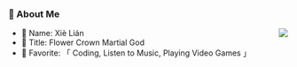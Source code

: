 ### 👤 About Me

<img align="right" src="https://discord.c99.nl/widget/theme-4/991351525391736912.png?style=shield" />

- 🥸 Name: Xiè Lián
- 👑 Title: Flower Crown Martial God
- 💖 Favorite: 「 Coding, Listen to Music, Playing Video Games 」

